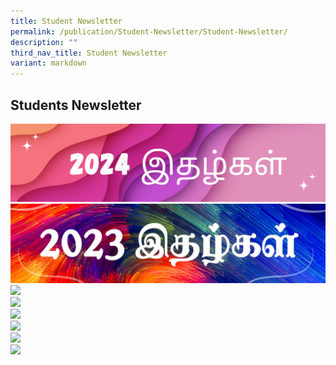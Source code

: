 ```yaml
---
title: Student Newsletter
permalink: /publication/Student-Newsletter/Student-Newsletter/
description: ""
third_nav_title: Student Newsletter
variant: markdown
---
```

## Students Newsletter



<a href="https://staging-lite.d3dderin0t1vx8.amplifyapp.com/2024/">
	<img src="/images/2024________.png">
</a>

<br>

<a href="https://staging-lite.d3dderin0t1vx8.amplifyapp.com/publication/student-newsletter/2023/">
	<img src="/images/2023.jpg">
</a>

<br>

<a href="https://staging.d2uldb6hpe0xwq.amplifyapp.com/publication/Student-Newsletter/2022/">
	<img src="/images/2022_newsletter.jpg">
</a>

<br>

<a href="https://staging.d2uldb6hpe0xwq.amplifyapp.com/publication/Student-Newsletter/2020/">
	<img src="/images/SNL2020-1024x273.png">
</a>

<br>

<a href="https://staging.d2uldb6hpe0xwq.amplifyapp.com/publication/Student-Newsletter/2019/">
	<img src="/images/2019-Newsletter.png">
</a>

<br>

<a href="https://staging.d2uldb6hpe0xwq.amplifyapp.com/publication/Student-Newsletter/2018/">
	<img src="/images/Newsletter-2018.png">
</a>

<br>

<a href="https://staging.d2uldb6hpe0xwq.amplifyapp.com/publication/Student-Newsletter/2017/">
	<img src="/images/2017.png">
</a>

<br>

<a href="https://staging.d2uldb6hpe0xwq.amplifyapp.com/publication/Student-Newsletter/2016/">
	<img src="/images/Newsletter-2016.png">
</a>